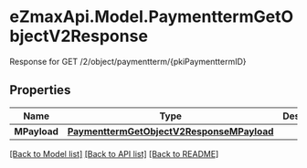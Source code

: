 # eZmaxApi.Model.PaymenttermGetObjectV2Response
Response for GET /2/object/paymentterm/{pkiPaymenttermID}

## Properties

Name | Type | Description | Notes
------------ | ------------- | ------------- | -------------
**MPayload** | [**PaymenttermGetObjectV2ResponseMPayload**](PaymenttermGetObjectV2ResponseMPayload.md) |  | 

[[Back to Model list]](../README.md#documentation-for-models) [[Back to API list]](../README.md#documentation-for-api-endpoints) [[Back to README]](../README.md)

